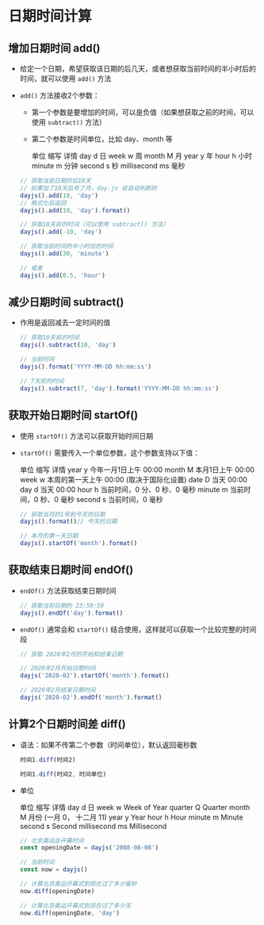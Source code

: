 # 日期时间计算

## 增加日期时间 add()

+ 给定一个日期，希望获取该日期的后几天，或者想获取当前时间的半小时后的时间，就可以使用 `add()` 方法

+ `add()` 方法接收2个参数：

  + 第一个参数是要增加的时间，可以是负值（如果想获取之前的时间，可以使用 `subtract()` 方法）

  + 第二个参数是时间单位，比如 day、month 等

    单位          缩写    详情
    day           d       日
    week          w       周
    month         M       月
    year          y       年
    hour          h       小时
    minute        m       分钟
    second        s       秒
    millisecond   ms      毫秒

  ```js
  // 获取当前日期的后10天
  // 如果加了10天后夸了月，day.js 会自动判断的
  dayjs().add(10, 'day')
  // 格式化后返回
  dayjs().add(10, 'day').format()

  // 获取10天前的时间（可以使用 subtract() 方法）
  dayjs().add(-10, 'day')
  ```

  ```js
  // 获取当前时间的半小时后的时间
  dayjs().add(30, 'minute')

  // 或者
  dayjs().add(0.5, 'hour')
  ```

## 减少日期时间 subtract()

+ 作用是返回减去一定时间的值

  ```js
  // 获取10天前的时间
  dayjs().subtract(10, 'day')
  ```

  ```js
  // 当前时间
  dayjs().format('YYYY-MM-DD hh:mm:ss')

  // 7天前的时间
  dayjs().subtract(7, 'day').format('YYYY-MM-DD hh:mm:ss')
  ```

## 获取开始日期时间 startOf()

+ 使用 `startOf()` 方法可以获取开始时间日期

+ `startOf()` 需要传入一个单位参数，这个参数支持以下值：

  单位    缩写    详情
  year    y      今年一月1日上午 00:00
  month   M      本月1日上午 00:00
  week    w      本周的第一天上午 00:00 (取决于国际化设置)
  date    D      当天 00:00
  day     d      当天 00:00
  hour    h      当前时间，0 分、0 秒、0 毫秒
  minute  m      当前时间，0 秒、0 毫秒
  second  s      当前时间，0 毫秒

  ```js
  // 获取当月的1号到今天的日期
  dayjs().format()// 今天的日期

  // 本月的第一天日期
  dayjs().startOf('month').format()
  ```

## 获取结束日期时间 endOf()

+ `endOf()` 方法获取结束日期时间

  ```js
  // 获取当前日期的 23:59:59
  dayjs().endOf('day').format()
  ```

+ `endOf()` 通常会和 `startOf()` 结合使用，这样就可以获取一个比较完整的时间段

  ```js
  // 获取 2020年2月的开始和结束日期

  // 2020年2月开始日期时间
  dayjs('2020-02').startOf('month').format()

  // 2020年2月结束日期时间
  dayjs('2020-02').endOf('month').format()
  ```

## 计算2个日期时间差 diff()

+ 语法：如果不传第二个参数（时间单位），默认返回毫秒数

  ```js
  时间1.diff(时间2)

  时间1.diff(时间2, 时间单位)
  ```

+ 单位

  单位          缩写     详情
  day           d       日
  week          w       Week of Year
  quarter       Q       Quarter
  month         M       月份 (一月 0， 十二月 11)
  year          y       Year
  hour          h       Hour
  minute        m       Minute
  second        s       Second
  millisecond   ms      Millisecond

  ```js
  // 北京奥运会开幕时间
  const openingDate = dayjs('2008-08-08')

  // 当前时间
  const now = dayjs()

  // 计算北京奥运开幕式到现在过了多少毫秒
  now.diff(openingDate)

  // 计算北京奥运开幕式到现在过了多少天
  now.diff(openingDate, 'day')
  ```
